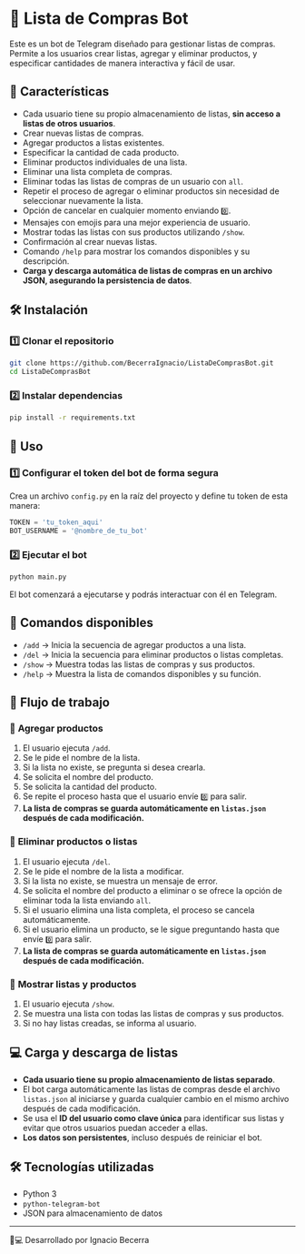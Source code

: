 # 🏢 Lista de Compras Bot

Este es un bot de Telegram diseñado para gestionar listas de compras. Permite a los usuarios crear listas, agregar y eliminar productos, y especificar cantidades de manera interactiva y fácil de usar.

## 🚀 Características

- Cada usuario tiene su propio almacenamiento de listas, **sin acceso a listas de otros usuarios**.
- Crear nuevas listas de compras.
- Agregar productos a listas existentes.
- Especificar la cantidad de cada producto.
- Eliminar productos individuales de una lista.
- Eliminar una lista completa de compras.
- Eliminar todas las listas de compras de un usuario con `all`.
- Repetir el proceso de agregar o eliminar productos sin necesidad de seleccionar nuevamente la lista.
- Opción de cancelar en cualquier momento enviando `0️⃣`.
- Mensajes con emojis para una mejor experiencia de usuario.
- Mostrar todas las listas con sus productos utilizando `/show`.
- Confirmación al crear nuevas listas.
- Comando `/help` para mostrar los comandos disponibles y su descripción.
- **Carga y descarga automática de listas de compras en un archivo JSON, asegurando la persistencia de datos**.

## 🛠 Instalación

### 1️⃣ Clonar el repositorio

```sh
git clone https://github.com/BecerraIgnacio/ListaDeComprasBot.git
cd ListaDeComprasBot
```

### 2️⃣ Instalar dependencias

```sh
pip install -r requirements.txt
```

## 🚀 Uso

### 1️⃣ Configurar el token del bot de forma segura

Crea un archivo `config.py` en la raíz del proyecto y define tu token de esta manera:

```python
TOKEN = 'tu_token_aqui'
BOT_USERNAME = '@nombre_de_tu_bot'
```

### 2️⃣ Ejecutar el bot

```sh
python main.py
```

El bot comenzará a ejecutarse y podrás interactuar con él en Telegram.

## 📌 Comandos disponibles

- `/add` → Inicia la secuencia de agregar productos a una lista.
- `/del` → Inicia la secuencia para eliminar productos o listas completas.
- `/show` → Muestra todas las listas de compras y sus productos.
- `/help` → Muestra la lista de comandos disponibles y su función.

## 📝 Flujo de trabajo

### 🔹 **Agregar productos**
1. El usuario ejecuta `/add`.
2. Se le pide el nombre de la lista.
3. Si la lista no existe, se pregunta si desea crearla.
4. Se solicita el nombre del producto.
5. Se solicita la cantidad del producto.
6. Se repite el proceso hasta que el usuario envíe `0️⃣` para salir.
7. **La lista de compras se guarda automáticamente en `listas.json` después de cada modificación.**

### 🔹 **Eliminar productos o listas**
1. El usuario ejecuta `/del`.
2. Se le pide el nombre de la lista a modificar.
3. Si la lista no existe, se muestra un mensaje de error.
4. Se solicita el nombre del producto a eliminar o se ofrece la opción de eliminar toda la lista enviando `all`.
5. Si el usuario elimina una lista completa, el proceso se cancela automáticamente.
6. Si el usuario elimina un producto, se le sigue preguntando hasta que envíe `0️⃣` para salir.
7. **La lista de compras se guarda automáticamente en `listas.json` después de cada modificación.**

### 🔹 **Mostrar listas y productos**
1. El usuario ejecuta `/show`.
2. Se muestra una lista con todas las listas de compras y sus productos.
3. Si no hay listas creadas, se informa al usuario.

## 💻 Carga y descarga de listas

- **Cada usuario tiene su propio almacenamiento de listas separado**.
- El bot carga automáticamente las listas de compras desde el archivo `listas.json` al iniciarse y guarda cualquier cambio en el mismo archivo después de cada modificación.
- Se usa el **ID del usuario como clave única** para identificar sus listas y evitar que otros usuarios puedan acceder a ellas.
- **Los datos son persistentes**, incluso después de reiniciar el bot.

## 🛠 Tecnologías utilizadas

- Python 3
- `python-telegram-bot`
- JSON para almacenamiento de datos

---

💛💻 Desarrollado por Ignacio Becerra